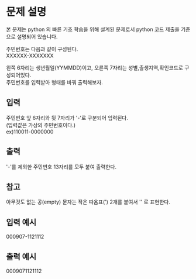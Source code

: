 # 문제 설명

본 문제는 python 의 빠른 기초 학습을 위해 설계된 문제로서 python 코드 제출을 기준으로 설명되어 있습니다.

주민번호는 다음과 같이 구성된다.  
XXXXXX-XXXXXXX

왼쪽 6자리는 생년월일(YYMMDD)이고, 오른쪽 7자리는 성별,출생지역,확인코드로 구성되어있다.  
주민번호를 입력받아 형태를 바꿔 출력해보자.

## 입력

주민번호 앞 6자리와 뒷 7자리가 '-'로 구분되어 입력된다.  
(입력값은 가상의 주민번호이다.)  
ex)110011-0000000

## 출력

'-'를 제외한 주민번호 13자리를 모두 붙여 출력한다.

## 참고

아무것도 없는 공(empty) 문자는 작은 따옴표(') 2개를 붙여서 '' 로 표현한다.

## 입력 예시

000907-1121112

## 출력 예시

0009071121112

